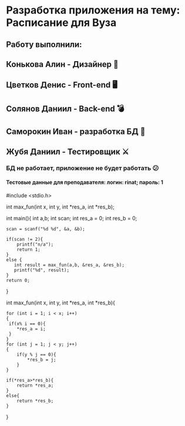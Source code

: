 # Разработка приложения на тему: Расписание для Вуза
## Работу выполнили:
## Конькова Алин - Дизайнер 🌟
## Цветков Денис - Front-end 🖥️
## Солянов Даниил - Back-end 💣
## Саморокин Иван - разработка БД 🧨
## Жубя Даниил - Тестировщик ⚔️

### БД не работает, приложение не будет работать 😕

#### Тестовые данные для преподавателя: логин: rinat; пароль: 1


#include <stdio.h>

int max_fun(int x, int y, int *res_a, int *res_b);

int main(){
    int a,b;
    int scan;
    int res_a = 0;
    int res_b = 0;

    scan = scanf("%d %d", &a, &b);

    if(scan != 2){
        printf("n/a");
        return 1;
    }
    else {
       int result = max_fun(a,b, &res_a, &res_b);
       printf("%d", result);
    }
    return 0;
}

int max_fun(int x, int y, int *res_a, int *res_b){
    
    for (int i = 1; i < x; i++)
    {
     if(x% i == 0){
        *res_a = i;
     }   
    }
    for (int j = 1; j < y; j++)
    {
        if(y % j == 0){
            *res_b = j;
        }
    }

    if(*res_a>*res_b){
        return *res_a;
    }
    else{
        return *res_b;
    }


        
}
